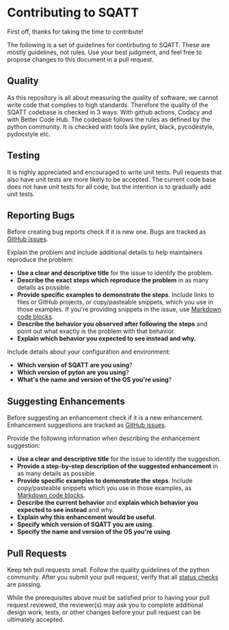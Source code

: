 # Contributing to SQATT

First off, thanks for taking the time to contribute!

The following is a set of guidelines for contirbuting to SQATT.
These are mostly guidelines, not rules.
Use your best judgment, and feel free to propose changes to this document in a pull request.

## Quality

As this repository is all about measuring the quality of software, we cannot write code that complies to high standards.
Therefore the quality of the SQATT codebase is checked in 3 ways: With github actions, Codacy and with Better Code Hub.
The codebase follows the rules as defined by the python community.
It is checked with tools like pylint, black, pycodestyle, pydocstyle etc.

## Testing

It is highly appreciated and encouraged to write unit tests.
Pull requests that also have unit tests are more likely to be accepted.
The current code base does not have unit tests for all code, but the intention is to gradually add unit tests.

## Reporting Bugs

Before creating bug reports check if it is new one.
Bugs are tracked as [GitHub issues](https://guides.github.com/features/issues/).

Explain the problem and include additional details to help maintainers reproduce the problem:

* **Use a clear and descriptive title** for the issue to identify the problem.
* **Describe the exact steps which reproduce the problem** in as many details as possible.
* **Provide specific examples to demonstrate the steps**. 
Include links to files or GitHub projects, or copy/pasteable snippets, which you use in those examples. 
If you're providing snippets in the issue, use
[Markdown code blocks](https://help.github.com/articles/markdown-basics/#multiple-lines).
* **Describe the behavior you observed after following the steps** and point out what exactly is
the problem with that behavior.
* **Explain which behavior you expected to see instead and why.**

Include details about your configuration and environment:

* **Which version of SQATT are you using**?
* **Which version of pyton are you using**?
* **What's the name and version of the OS you're using**?

## Suggesting Enhancements

Before suggesting an enhancement check if it is a new enhancement.
Enhancement suggestions are tracked as [GitHub issues](https://guides.github.com/features/issues/).

Provide the following information when describing the enhancement suggestion:

* **Use a clear and descriptive title** for the issue to identify the suggestion.
* **Provide a step-by-step description of the suggested enhancement** in as many details as possible.
* **Provide specific examples to demonstrate the steps**.
Include copy/pasteable snippets which you use in those examples, as
[Markdown code blocks](https://help.github.com/articles/markdown-basics/#multiple-lines).
* **Describe the current behavior** and **explain which behavior you expected to see instead** and why.
* **Explain why this enhancement would be useful**.
* **Specify which version of SQATT you are using**.
* **Specify the name and version of the OS you're using**.

## Pull Requests

Keep teh pull requests small.
Follow the quality guidelines of the python community.
After you submit your pull request,
verify that all [status checks](https://help.github.com/articles/about-status-checks/) are passing.

While the prerequisites above must be satisfied prior to having your pull request reviewed,
the reviewer(s) may ask you to complete additional design work, tests,
or other changes before your pull request can be ultimately accepted.

